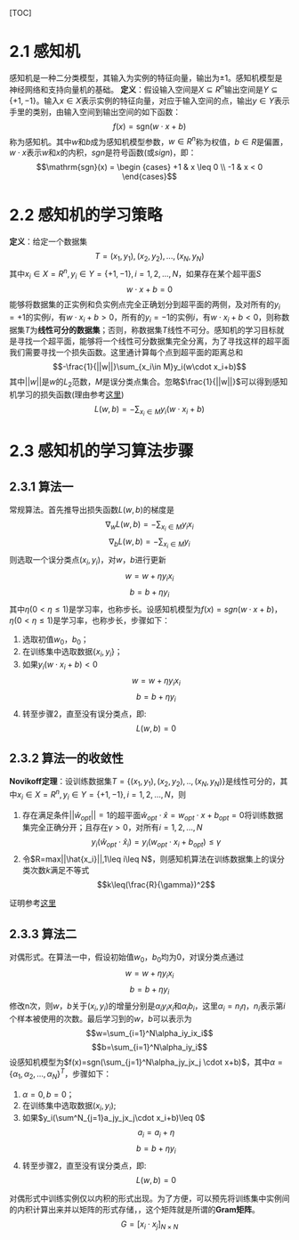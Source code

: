 [TOC]
# 2.1 感知机
感知机是一种二分类模型，其输入为实例的特征向量，输出为$\pm1$。感知机模型是神经网络和支持向量机的基础。
**定义**：假设输入空间是$X \subseteq R^n$输出空间是$Y \subseteq \{+1,-1\}$。输入$x \in X$表示实例的特征向量，对应于输入空间的点，输出$y \in Y$表示手里的类别，由输入空间到输出空间的如下函数：
$$f(x)=\mathrm{sgn}(w \cdot x + b)$$
称为感知机。其中$w$和$b$成为感知机模型参数，$w \in R^n$称为权值，$b \in R$是偏置，$w \cdot x$表示$w$和$x$的内积，$sgn$是符号函数(或$sign$)，即：
$$\mathrm{sgn}(x) = \begin {cases}  
+1 & x \leq 0 \\
-1 & x < 0
\end{cases}$$
# 2.2 感知机的学习策略
**定义**：给定一个数据集
$$T={(x_1,y_1),(x_2,y_2),...,(x_N,y_N)}$$
其中$x_i \in X = R^n, y_i \in Y=\{+1,-1\}, i=1,2,...,N$，如果存在某个超平面$S$
$$w \cdot x+b=0$$
能够将数据集的正实例和负实例点完全正确划分到超平面的两侧，及对所有的$y_i=+1$的实例$i$，有$w\cdot x_i+b >0$，所有的$y_i=-1$的实例$i$，有$w \cdot x_i+b<0$，则称数据集$T$为**线性可分的数据集**；否则，称数据集$T$线性不可分。感知机的学习目标就是寻找一个超平面，能够将一个线性可分数据集完全分离，为了寻找这样的超平面我们需要寻找一个损失函数。这里通计算每个点到超平面的距离总和
$$-\frac{1}{||w||}\sum_{x_i\in M}y_i(w\cdot x_i+b)$$
其中$||w||$是$w$的$L_2$范数，$M$是误分类点集合。忽略$\frac{1}{||w||}$可以得到感知机学习的损失函数(理由参考[这里](https://www.zhihu.com/question/36241719))
$$L(w,b)=-\sum_{x_i\in M}y_i(w\cdot x_i+b)$$
# 2.3 感知机的学习算法步骤
## 2.3.1 算法一
常规算法。首先推导出损失函数$L(w,b)$的梯度是
$$\nabla_wL(w,b)=-\sum_{x_i \in M}y_ix_i$$
$$\nabla_bL(w,b)=-\sum_{x_i \in M}y_i$$
则选取一个误分类点$(x_i, y_i)$，对$w$，$b$进行更新
$$w=w+\eta y_ix_i$$
$$b=b+\eta y_i$$
其中$\eta(0<\eta \leq 1)$是学习率，也称步长。设感知机模型为$f(x)=sgn(w\cdot x+b)$，$\eta(0<\eta \leq 1)$是学习率，也称步长，步骤如下：
1. 选取初值$w_0$，$b_0$；
2. 在训练集中选取数据$\{x_i,y_i\}$；
3. 如果$y_i(w\cdot x_i+b)<0$
$$w=w+\eta y_ix_i$$
$$b=b+\eta y_i$$
4. 转至步骤2，直至没有误分类点，即:
$$L(w,b)=0$$

## 2.3.2 算法一的收敛性
**Novikoff定理**：设训练数据集$T=\{(x_1,y_1),(x_2,y_2),..,(x_N,y_N)\}$是线性可分的，其中$x_i\in X=R^n,y_i\in Y=\{+1,-1\},i=1,2,...,N$，则
1. 存在满足条件$||\hat{w}_{opt}||=1$的超平面$\hat{w}_{opt}\cdot \hat{x}=w_{opt}\cdot x+b_{opt}=0$将训练数据集完全正确分开；且存在$\gamma>0$，对所有$i=1,2,...,N$
$$y_i(\hat{w}_{opt}\cdot \hat{x}_i)=y_i(w_{opt}\cdot x_i+b_{opt})\leq\gamma$$
2. 令$R=max||\hat{x_i}||,1\leq i\leq N$，则感知机算法在训练数据集上的误分类次数$k$满足不等式
$$k\leq(\frac{R}{\gamma})^2$$

证明参考[这里](https://blog.csdn.net/iwangzhengchao/article/details/54486473)
## 2.3.3 算法二
对偶形式。在算法一中，假设初始值$w_0$，$b_0$均为0，对误分类点通过
$$w=w+\eta y_ix_i$$
$$b=b+\eta y_i$$
修改n次，则$w$，$b$关于$(x_i,y_i)$的增量分别是$\alpha_iy_ix_i$和$\alpha_ib_i$，这里$\alpha_i=n_i\eta$，$n_i$表示第$i$个样本被使用的次数。最后学习到的$w$，$b$可以表示为
$$w=\sum_{i=1}^N\alpha_iy_ix_i$$
$$b=\sum_{i=1}^N\alpha_iy_i$$
设感知机模型为$f(x)=sgn(\sum_{j=1}^N\alpha_jy_jx_j \cdot x+b)$，其中$\alpha=\{\alpha_1,\alpha_2,...,\alpha_N\}^T$，步骤如下：
1. $\alpha=0,b=0$；
2. 在训练集中选取数据$(x_i,y_i)$;
3. 如果$y_i(\sum^N_{j=1}a_jy_jx_j\cdot x_i+b)\leq 0$
$$a_i=a_i+\eta$$
$$b=b+\eta y_i$$
4. 转至步骤2，直至没有误分类点，即:
$$L(w,b)=0$$

对偶形式中训练实例仅以内积的形式出现。为了方便，可以预先将训练集中实例间的内积计算出来并以矩阵的形式存储，，这个矩阵就是所谓的**Gram矩阵**。
$$G=[x_i\cdot x_j]_{N \times N}$$

